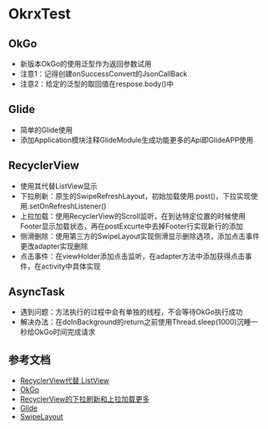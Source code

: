 # OkrxTest

## OkGo
- 新版本OkGo的使用泛型作为返回参数试用
- 注意1：记得创建onSuccessConvert的JsonCallBack
- 注意2：给定的泛型的取回值在respose.body()中

## Glide
- 简单的Glide使用
- 添加Application模块注释GlideModule生成功能更多的Api即GlideAPP使用

## RecyclerView
- 使用其代替ListView显示
- 下拉刷新：原生的SwipeRefreshLayout，初始加载使用.post()，下拉实现使用.setOnRefreshListener()
- 上拉加载：使用RecyclerView的Scroll监听，在到达特定位置的时候使用Footer显示加载状态，再在postExcurte中去掉Footer行实现新行的添加
- 侧滑删除：使用第三方的SwipeLayout实现侧滑显示删除选项，添加点击事件更改adapter实现删除
- 点击事件：在viewHolder添加点击监听，在adapter方法中添加获得点击事件，在activity中具体实现

## AsyncTask
- 遇到问题：方法执行的过程中会有单独的线程，不会等待OkGo执行成功
- 解决办法：在doInBackground的return之前使用Thread.sleep(1000)沉睡一秒给OkGo时间完成请求

## 参考文档
- [RecyclerView代替 ListView](http://blog.csdn.net/never_cxb/article/details/50495505)
- [OkGo](https://github.com/jeasonlzy/okhttp-OkGo/wiki)
- [RecyclerView的下拉刷新和上拉加载更多](http://blog.csdn.net/never_cxb/article/details/50759109)
- [Glide](https://github.com/bumptech/glide/wiki)
- [SwipeLayout](https://github.com/daimajia/AndroidSwipeLayout/wiki/usage)
